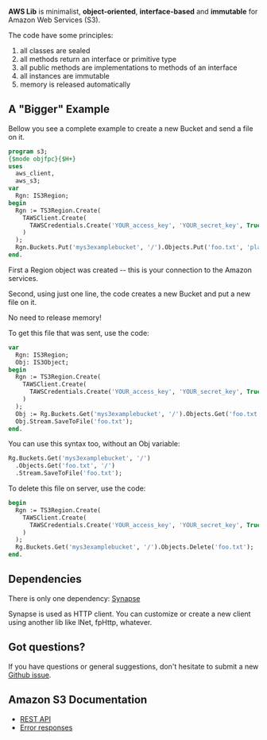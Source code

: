 **AWS Lib** is minimalist, **object-oriented**, **interface-based** and **immutable** for Amazon Web Services (S3).

The code have some principles:
 1. all classes are sealed
 2. all methods return an interface or primitive type
 3. all public methods are implementations to methods of an interface
 4. all instances are immutable
 5. memory is released automatically 

## A "Bigger" Example

Bellow you see a complete example to create a new Bucket and send a file on it.

``` pascal
program s3;
{$mode objfpc}{$H+}
uses
  aws_client,
  aws_s3;
var
  Rgn: IS3Region;
begin
  Rgn := TS3Region.Create(
    TAWSClient.Create(
      TAWSCredentials.Create('YOUR_access_key', 'YOUR_secret_key', True)
    )
  );
  Rgn.Buckets.Put('mys3examplebucket', '/').Objects.Put('foo.txt', 'plain', 'foo.txt', '');
end.
```

First a Region object was created -- this is your connection to the Amazon services.

Second, using just one line, the code creates a new Bucket and put a new file on it.

No need to release memory!

To get this file that was sent, use the code:

``` pascal
var
  Rgn: IS3Region;
  Obj: IS3Object;
begin
  Rgn := TS3Region.Create(
    TAWSClient.Create(
      TAWSCredentials.Create('YOUR_access_key', 'YOUR_secret_key', True)
    )
  );
  Obj := Rg.Buckets.Get('mys3examplebucket', '/').Objects.Get('foo.txt', '/');
  Obj.Stream.SaveToFile('foo.txt');
end.
```

You can use this syntax too, without an Obj variable:

``` pascal
Rg.Buckets.Get('mys3examplebucket', '/')
  .Objects.Get('foo.txt', '/')
  .Stream.SaveToFile('foo.txt');
```

To delete this file on server, use the code:

``` pascal
begin
  Rgn := TS3Region.Create(
    TAWSClient.Create(
      TAWSCredentials.Create('YOUR_access_key', 'YOUR_secret_key', True)
    )
  );
  Rg.Buckets.Get('mys3examplebucket', '/').Objects.Delete('foo.txt');
end.
```

## Dependencies 

There is only one dependency: [Synapse](http://synapse.ararat.cz/doku.php/download)

Synapse is used as HTTP client.  You can customize or create a new client using another lib like lNet, fpHttp, whatever.

## Got questions?

If you have questions or general suggestions, don't hesitate to submit
a new [Github issue](https://github.com/mdbs99/AWS/issues/new).

## Amazon S3 Documentation
* [REST API](http://docs.aws.amazon.com/AmazonS3/latest/API/APIRest.html)
* [Error responses](http://docs.aws.amazon.com/AmazonS3/latest/API/ErrorResponses.html)
